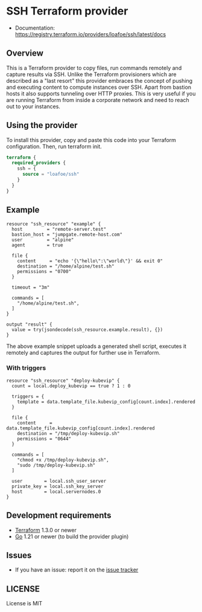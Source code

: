 # SSH Terraform provider

- Documentation: https://registry.terraform.io/providers/loafoe/ssh/latest/docs

## Overview

This is a Terraform provider to copy files, run commands remotely and capture results via SSH. Unlike the Terraform provisioners which are described as
 a "last resort" this provider embraces the concept of pushing and executing content to compute instances over SSH. Apart from bastion
 hosts it also supports tunneling over HTTP proxies. This is very useful if you are running Terraform from inside a corporate
 network and need to reach out to your instances.

## Using the provider

To install this provider, copy and paste this code into your Terraform configuration. Then, run terraform init.

```terraform
terraform {
  required_providers {
    ssh = {
      source = "loafoe/ssh"
    }
  }
}
```
## Example

```hcl
resource "ssh_resource" "example" {
  host         = "remote-server.test"
  bastion_host = "jumpgate.remote-host.com"
  user         = "alpine"
  agent        = true

  file {
    content     = "echo '{\"hello\":\"world\"}' && exit 0"
    destination = "/home/alpine/test.sh"
    permissions = "0700"
  }

  timeout = "3m"

  commands = [
    "/home/alpine/test.sh",
  ]
}

output "result" {
  value = try(jsondecode(ssh_resource.example.result), {})
}
```

The above example snippet uploads a generated shell script, executes it remotely and captures the
output for further use in Terraform.

### With triggers

```hcl
resource "ssh_resource" "deploy-kubevip" {
  count = local.deploy_kubevip == true ? 1 : 0

  triggers = {
    template = data.template_file.kubevip_config[count.index].rendered
  }

  file {
    content     = data.template_file.kubevip_config[count.index].rendered
    destination = "/tmp/deploy-kubevip.sh"
    permissions = "0644"
  }

  commands = [
    "chmod +x /tmp/deploy-kubevip.sh",
    "sudo /tmp/deploy-kubevip.sh"
  ]

  user        = local.ssh_user_server
  private_key = local.ssh_key_server
  host        = local.servernodes.0
}
```

## Development requirements

-	[Terraform](https://www.terraform.io/downloads.html) 1.3.0 or newer
-	[Go](https://golang.org/doc/install) 1.21 or newer (to build the provider plugin)

## Issues

- If you have an issue: report it on the [issue tracker](https://github.com/loafoe/terraform-provider-ssh/issues)

## LICENSE

License is MIT

